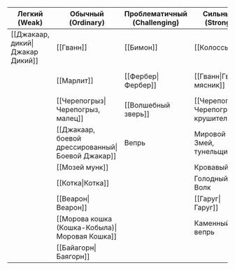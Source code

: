 
| Легкий <br>(Weak)                | Обычный (Ordinary)                                | Проблематичный<br>(Challenging) | Сильный<br>(Strong)                   | Могучий<br>(Mighty)   |
| -------------------------------- | ------------------------------------------------- | ------------------------------- | ------------------------------------- | --------------------- |
| [[Джакаар, дикий\|Джакар Дикий]] | [[Гванн]]                                         | [[Бимон]]                       | [[Колоссы]]                           | Черепогрыз Королева   |
|                                  | [[Марлит]]                                        | [[Фербер\|Фербер]]              | [[Гванн\|Гванн мясник]]               | Мировой Змей, Валовер |
|                                  | [[Черепогрыз\|Черепогрыз, малец]]                 | [[Волшебный зверь]]             | [[Черепогрыз\|Черепогрыз, крушитель]] |                       |
|                                  | [[Джакаар, боевой дрессированный\|Боевой Джакар]] | Вепрь                           | Мировой Змей, тунельщик               |                       |
|                                  | [[Мозей мунк]]                                    |                                 | Кровавый Кот                          |                       |
|                                  | [[Котка\|Котка]]                                  |                                 | Голодный Волк                         |                       |
|                                  | [[Веарон\|Веарон]]                                |                                 | [[Гаруг\|Гаруг]]                      |                       |
|                                  | [[Морова кошка (Кошка-Кобыла)\|Моровая Кошка]]    |                                 | Каменный вепрь                        |                       |
|                                  | [[Байагорн\|Баягорн]]                             |                                 |                                       |                       |
